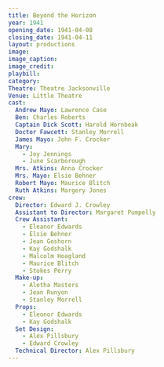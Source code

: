 ```yaml
---
title: Beyond the Horizon
year: 1941
opening_date: 1941-04-08
closing_date: 1941-04-11
layout: productions
image:
image_caption:
image_credit:
playbill: 
category: 
Theatre: Theatre Jacksonville
Venue: Little Theatre
cast:
  Andrew Mayo: Lawrence Case
  Ben: Charles Roberts
  Captain Dick Scott: Harold Hornbeak
  Doctor Fawcett: Stanley Morrell
  James Mayo: John F. Crocker
  Mary: 
    - Joy Jennings
    - June Scarborough
  Mrs. Atkins: Anna Crocker
  Mrs. Mayo: Elsie Behner
  Robert Mayo: Maurice Blitch
  Ruth Atkins: Margery Jones
crew:
  Director: Edward J. Crowley
  Assistant to Director: Margaret Pumpelly
  Crew Assistant: 
    - Eleanor Edwards
    - Elsie Behner
    - Jean Goshorn
    - Kay Godshalk
    - Malcolm Hoagland
    - Maurice Blitch
    - Stokes Perry
  Make-up: 
    - Aletha Masters
    - Jean Runyon
    - Stanley Morrell
  Props: 
    - Eleonor Edwards
    - Kay Godshalk
  Set Design: 
    - Alex Pillsbury
    - Edward Crowley
  Technical Director: Alex Pillsbury
---
```

